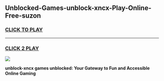 
## Unblocked-Games-unblock-xncx-Play-Online-Free-suzon
<h3>
<a href="https://premium76.site?title=unblock-xncx&ref=26A">CLICK TO PLAY</a></h3>
<hr>

<h3>
<a href="https://premium76.site?title=unblock-xncx&ref=26A">CLICK 2 PLAY</a>
  
</h3>

<a href="https://premium76.site?title=unblock-xncx&ref=26A"><img src="https://clearcache.store/games.png"></a>


**unblock-xncx games unblocked: Your Gateway to Fun and Accessible Online Gaming**
